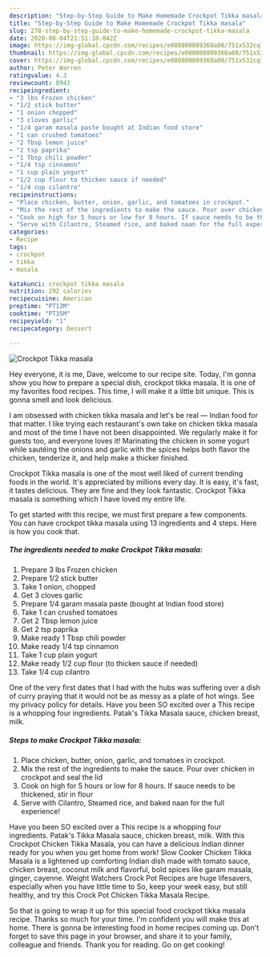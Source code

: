 ```yaml
---
description: "Step-by-Step Guide to Make Homemade Crockpot Tikka masala"
title: "Step-by-Step Guide to Make Homemade Crockpot Tikka masala"
slug: 278-step-by-step-guide-to-make-homemade-crockpot-tikka-masala
date: 2020-08-04T21:51:10.042Z
image: https://img-global.cpcdn.com/recipes/e080800809360a00/751x532cq70/crockpot-tikka-masala-recipe-main-photo.jpg
thumbnail: https://img-global.cpcdn.com/recipes/e080800809360a00/751x532cq70/crockpot-tikka-masala-recipe-main-photo.jpg
cover: https://img-global.cpcdn.com/recipes/e080800809360a00/751x532cq70/crockpot-tikka-masala-recipe-main-photo.jpg
author: Peter Warren
ratingvalue: 4.3
reviewcount: 8943
recipeingredient:
- "3 lbs Frozen chicken"
- "1/2 stick butter"
- "1 onion chopped"
- "3 cloves garlic"
- "1/4 garam masala paste bought at Indian food store"
- "1 can crushed tomatoes"
- "2 Tbsp lemon juice"
- "2 tsp paprika"
- "1 Tbsp chili powder"
- "1/4 tsp cinnamon"
- "1 cup plain yogurt"
- "1/2 cup flour to thicken sauce if needed"
- "1/4 cup cilantro"
recipeinstructions:
- "Place chicken, butter, onion, garlic, and tomatoes in crockpot."
- "Mix the rest of the ingredients to make the sauce. Pour over chicken in crockpot and seal the lid"
- "Cook on high for 5 hours or low for 8 hours. If sauce needs to be thickened, stir in flour"
- "Serve with Cilantro, Steamed rice, and baked naan for the full experience!"
categories:
- Recipe
tags:
- crockpot
- tikka
- masala

katakunci: crockpot tikka masala 
nutrition: 292 calories
recipecuisine: American
preptime: "PT13M"
cooktime: "PT35M"
recipeyield: "1"
recipecategory: Dessert

---
```



![Crockpot Tikka masala](https://img-global.cpcdn.com/recipes/e080800809360a00/751x532cq70/crockpot-tikka-masala-recipe-main-photo.jpg)

Hey everyone, it is me, Dave, welcome to our recipe site. Today, I'm gonna show you how to prepare a special dish, crockpot tikka masala. It is one of my favorites food recipes. This time, I will make it a little bit unique. This is gonna smell and look delicious.

I am obsessed with chicken tikka masala and let&#39;s be real — Indian food for that matter. I like trying each restaurant&#39;s own take on chicken tikka masala and most of the time I have not been disappointed. We regularly make it for guests too, and everyone loves it! Marinating the chicken in some yogurt while sautéing the onions and garlic with the spices helps both flavor the chicken, tenderize it, and help make a thicker finished.

Crockpot Tikka masala is one of the most well liked of current trending foods in the world. It's appreciated by millions every day. It is easy, it's fast, it tastes delicious. They are fine and they look fantastic. Crockpot Tikka masala is something which I have loved my entire life.


To get started with this recipe, we must first prepare a few components. You can have crockpot tikka masala using 13 ingredients and 4 steps. Here is how you cook that.

<!--inarticleads1-->

##### The ingredients needed to make Crockpot Tikka masala:

1. Prepare 3 lbs Frozen chicken
1. Prepare 1/2 stick butter
1. Take 1 onion, chopped
1. Get 3 cloves garlic
1. Prepare 1/4 garam masala paste (bought at Indian food store)
1. Take 1 can crushed tomatoes
1. Get 2 Tbsp lemon juice
1. Get 2 tsp paprika
1. Make ready 1 Tbsp chili powder
1. Make ready 1/4 tsp cinnamon
1. Take 1 cup plain yogurt
1. Make ready 1/2 cup flour (to thicken sauce if needed)
1. Take 1/4 cup cilantro


One of the very first dates that I had with the hubs was suffering over a dish of curry praying that it would not be as messy as a plate of hot wings. See my privacy policy for details. Have you been SO excited over a This recipe is a whopping four ingredients. Patak&#39;s Tikka Masala sauce, chicken breast, milk. 

<!--inarticleads2-->

##### Steps to make Crockpot Tikka masala:

1. Place chicken, butter, onion, garlic, and tomatoes in crockpot.
1. Mix the rest of the ingredients to make the sauce. Pour over chicken in crockpot and seal the lid
1. Cook on high for 5 hours or low for 8 hours. If sauce needs to be thickened, stir in flour
1. Serve with Cilantro, Steamed rice, and baked naan for the full experience!


Have you been SO excited over a This recipe is a whopping four ingredients. Patak&#39;s Tikka Masala sauce, chicken breast, milk. With this Crockpot Chicken Tikka Masala, you can have a delicious Indian dinner ready for you when you get home from work! Slow Cooker Chicken Tikka Masala is a lightened up comforting Indian dish made with tomato sauce, chicken breast, coconut milk and flavorful, bold spices like garam masala, ginger, cayenne. Weight Watchers Crock Pot Recipes are huge lifesavers, especially when you have little time to So, keep your week easy, but still healthy, and try this Crock Pot Chicken Tikka Masala Recipe. 

So that is going to wrap it up for this special food crockpot tikka masala recipe. Thanks so much for your time. I'm confident you will make this at home. There is gonna be interesting food in home recipes coming up. Don't forget to save this page in your browser, and share it to your family, colleague and friends. Thank you for reading. Go on get cooking!
